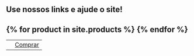 <script type="module" src="https://unpkg.com/@google/model-viewer/dist/model-viewer.min.js"></script>

<h2>Use nossos links e ajude o site!<h2>

<table style="width:100%">
  {% for product in site.products %}
  <tr>
    <td><model-viewer alt="{{ product.description }}" src="assets/models/{{ product.glb }}" ios-src="assets/models/{{ product.usdz }}#custom=https://tharak.github.io/shopping/banners/{{ product.banner }}" auto-rotate camera-controls magic-leap ar /></td>
    <td><a href="{{ product.link }}"> Comprar </a></td>
  </tr>
  {% endfor %}
</table>
